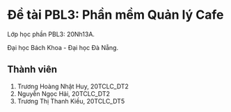# Đề tài PBL3: Phần mềm Quản lý Cafe

Lớp học phần PBL3: 20Nh13A.

Đại học Bách Khoa - Đại học Đà Nẵng.

## Thành viên

1.	Trương Hoàng Nhật Huy, 20TCLC_DT2
2.	Nguyễn Ngọc Hải, 20TCLC_DT2
3.	Trương Thị Thanh Kiều, 20TCLC_DT5
